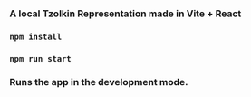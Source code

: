 ### 
### A local Tzolkin Representation made in Vite + React
### `npm install`
### `npm run start`

### Runs the app in the development mode.